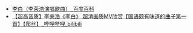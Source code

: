 - [李白（李荣浩演唱歌曲）_百度百科](https://baike.baidu.com/item/%E6%9D%8E%E7%99%BD/12170379)
- [【超高音质】李荣浩《李白》 超清画质MV欣赏【国语颇有味道的曲子第一首】【爬丝】_哔哩哔哩_bilibili](https://www.bilibili.com/video/BV1Kx411N738/)
